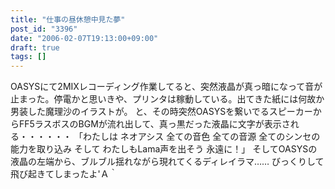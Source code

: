 ```yaml
---
title: "仕事の昼休憩中見た夢"
post_id: "3396"
date: "2006-02-07T19:13:00+09:00"
draft: true
tags: []
---
```



OASYSにて2MIXレコーディング作業してると、突然液晶が真っ暗になって音が止まった。停電かと思いきや、プリンタは稼動している。出てきた紙には何故か男装した魔理沙のイラストが。 と、その時突然OASYSを繋いでるスピーカーからFF5ラスボスのBGMが流れ出して、真っ黒だった液晶に文字が表示される・・・・・・  「わたしは ネオアシス 全ての音色 全ての音源 全てのシンセの能力を取り込み そして わたしもLama声を出そう 永遠に！」 そしてOASYSの液晶の左端から、ブルブル揺れながら現れてくるディレイラマ…… びっくりして飛び起きてしまったよ'Ａ｀
